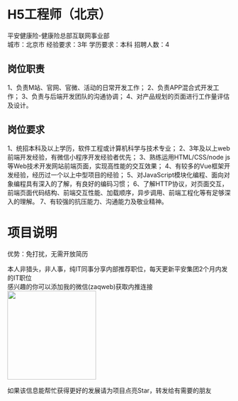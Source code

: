 # H5工程师（北京）
平安健康险-健康险总部互联网事业部  
城市：北京市 经验要求：3年 学历要求：本科  招聘人数：4

## 岗位职责
1、负责M站、官网、官微、活动的日常开发工作；
   2、负责APP混合式开发工作；
   3、负责与后端开发团队的沟通协调；
   4、对产品规划的页面进行工作量评估及设计。

## 岗位要求
1、统招本科及以上学历，软件工程或计算机科学与技术专业；
   2、3年及以上web前端开发经验，有微信小程序开发经验者优先；
   3、熟练运用HTML/CSS/node js等Web技术开发网站前端页面，实现高性能的交互效果；
   4、有较多的Vue框架开发经验，经历过一个以上中型项目的经验；
   5、对JavaScript模块化编程、面向对象编程具有深入的了解，有良好的编码习惯；
   6、了解HTTP协议，对页面交互，前端页面代码结构、前端交互性能、加载顺序，异步调用、前端工程化等有足够深入的理解。
   7、有较强的抗压能力、沟通能力及敬业精神。

# 项目说明

优势：免打扰，无需开放简历

本人非猎头，非人事，纯IT同事分享内部推荐职位，每天更新平安集团2个月内发的IT职位  
感兴趣的你可以添加我的微信(zaqweb)获取内推连接  
<img src="https://github.com/zaqweb/PA-IT-JOBS/blob/master/WechatICode.jpeg"  height="200" width="200">

如果该信息能帮忙获得更好的发展请为项目点亮Star，转发给有需要的朋友




